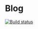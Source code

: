 # Blog
[![Build status](https://ci.appveyor.com/api/projects/status/9tmvyffnl510kv7k?svg=true)](https://ci.appveyor.com/project/JeremyTCD/jeremytcd-github-io)